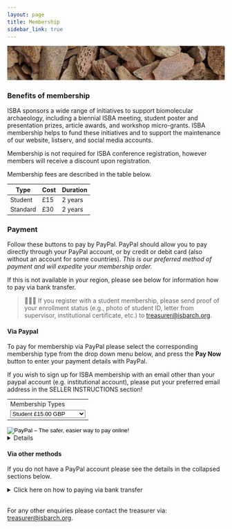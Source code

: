 ```yaml
---
layout: page
title: Membership
sidebar_link: true
---
```


![Faunal_bone](/assets/images/banners/faunal_bone.png)

### Benefits of membership

ISBA sponsors a wide range of initiatives to support biomolecular archaeology, including a biennial ISBA meeting, student poster and presentation prizes, article awards, and workshop micro-grants. ISBA membership helps to fund these initiatives and to support the maintenance of our website, listserv, and social media accounts.

Membership is not required for ISBA conference registration, however members will receive a discount upon registration.

Membership fees are described in the table below.

| Type     | Cost | Duration |
| -------- | ---- | -------- |
| Student  | £15  | 2 years  |
| Standard | £30  | 2 years  |

### Payment

Follow these buttons to pay by PayPal. PayPal should allow you to pay directly through your PayPal account, or by credit or debit card (also without an account for some countries). <i>This is our preferred method of payment and will expedite your membership order.</i>

If this is not available in your region, please see below for information how to pay via bank transfer.

> 👩🏿‍🎓 If you register with a student membership, please send proof of your enrollment status (e.g., photo of student ID, letter from supervisor, institutional certificate, etc.) to [treasurer@isbarch.org](mailto:treasurer@isbarch.org).

#### Via Paypal

To pay for membership via PayPal please select the corresponding membership type from the drop down menu below, and press the **Pay Now** button to enter your payment details with PayPal.

If you wish to sign up for ISBA membership with an email other than your paypal account (e.g. institutional account), please put your preferred email address in the SELLER INSTRUCTIONS section!

<form action="https://www.paypal.com/cgi-bin/webscr" method="post" target="_top">
<input type="hidden" name="cmd" value="_s-xclick">
<input type="hidden" name="hosted_button_id" value="K68R8DFG9JF7G">
<table>
<tr><td><input type="hidden" name="on0" value="Membership Types">Membership Types</td></tr><tr><td><select name="os0">
<option value="Student">Student £15.00 GBP</option>
<option value="Non-Student">Non-Student £30.00 GBP</option>
</select> </td></tr>
</table>
<input type="hidden" name="currency_code" value="GBP">
<input type="image" src="https://www.paypalobjects.com/en_US/GB/i/btn/btn_buynowCC_LG.gif" border="0" name="submit" alt="PayPal – The safer, easier way to pay online!">
<img alt="" border="0" src="https://www.paypalobjects.com/en_GB/i/scr/pixel.gif" width="1" height="1">
</form>

<details>
<div style="border-style: none none none solid;border-left-color:#4895ef;border-left-width=10px;padding:20px">
	<summary>Click here on how to pay via PayPal without PayPal account!</summary>
<p>Some countries allow you to pay without a PayPal account.</p>
<p>If so, after pressing the 'Buy now' button above, you should see a menu like this</p>
<img src="/assets/images/membership/payal-uk_de-page.png" style="display: block;margin-left: auto;margin-right: auto;width: 50%;">
<p>Here you can simply press the 'pay with credit or debit card' or 'continue without a guest account' button.</p>
<p>If you <b>do not</b> see such a button, we are currently working on other options for paying for membership. Please watch the ISBA social media/mailing list for updates.</p>
</div>
</details>

#### Via other methods

If you do not have a PayPal account please see the details in the collapsed sections below.

<details>
	<summary>Click here on how to paying via bank transfer</summary>
<div style="border-style: none none none solid;border-left-color:#4895ef;border-left-width=10px;padding:20px">
<p>If paying via PayPal (with or withour an PayPal account) is not available in your region, please pay your membership fee by International Bank Transfer to the ISBA Treasurer.</p>
<p>Please note, International Bank Transfer will take up to 5 working days.</p>
<ul>
<li><b>Name (Beneficiary)</b>: Elizabeth Briggs</li>
<li><b>IBAN</b>: GB76 REVO 0099 7011 6694 57</li>
<li><b>BIC</b>: REVOGB21</li>
<li><b>Receiving Bank Details</b>: Revolut Ltd, 7 Westferry Circus, Canary Wharf, London, England, E14 4HD</li>
</ul>
<p>If your bank requires 'Correspondent Bank Details' please use the following codes based on your region:</p>
<ul>
<li><b>For AUD, NZD, USD, GBP</b> 1) Bank: JPMORGAN 2) BIC: CHASGB2L</li>
<li><b>For EUR </b> 1) Bank: JPMORGAN_DE 2) BIC: CHASDEFXXXX</li>
<li><b>For all other source currencies</b> - 1) Bank: Barclays 2) BIC: BARCGB22</li>
</ul>
</div>
</details>

<br>

For any other enquiries please contact the treasurer via: [treasurer@isbarch.org](mailto:treasurer@isbarch.org).

